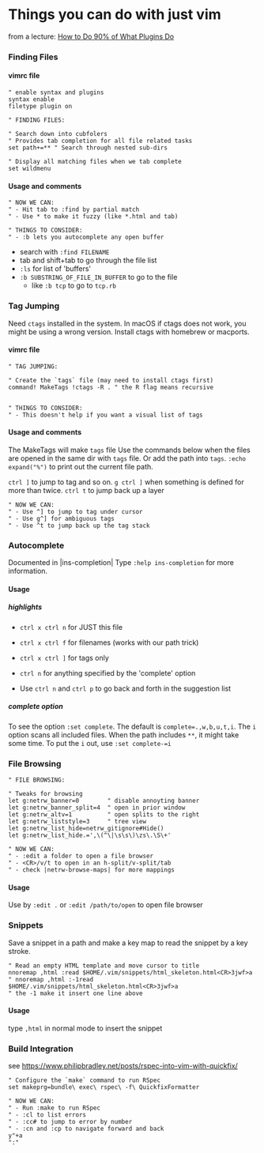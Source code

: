 # Things you can do with just vim

from a lecture: [How to Do 90% of What Plugins Do](https://youtu.be/XA2WjJbmmoM)


### Finding Files

#### vimrc file

    " enable syntax and plugins
    syntax enable 
    filetype plugin on

    " FINDING FILES:

    " Search down into cubfolers
    " Provides tab completion for all file related tasks
    set path+=** " Search through nested sub-dirs

    " Display all matching files when we tab complete
    set wildmenu


#### Usage and comments

    " NOW WE CAN:
    " - Hit tab to :find by partial match
    " - Use * to make it fuzzy (like *.html and tab)

    " THINGS TO CONSIDER:
    " - :b lets you autocomplete any open buffer

- search with `:find FILENAME`
- tab and shift+tab to go through the file list
- `:ls` for list of 'buffers'
- `:b SUBSTRING_OF_FILE_IN_BUFFER` to go to the file 
    - like `:b tcp` to go to `tcp.rb`


### Tag Jumping

Need `ctags` installed in the system.
In macOS if ctags does not work, you might be using a wrong version.
Install ctags with homebrew or macports.


#### vimrc file

    " TAG JUMPING:

    " Create the `tags` file (may need to install ctags first)
    command! MakeTags !ctags -R . " the R flag means recursive


    " THINGS TO CONSIDER:
    " - This doesn't help if you want a visual list of tags


#### Usage and comments

The MakeTags will make `tags` file
Use the commands below 
when the files are opened in the same dir with `tags` file.
Or add the path into `tags`.
`:echo expand("%")` to print out the current file path.

`ctrl ]` to jump to tag and so on.
`g ctrl ]` when something is defined for more than twice.
`ctrl t` to jump back up a layer

    " NOW WE CAN:
    " - Use ^] to jump to tag under cursor
    " - Use g^] for ambiguous tags
    " - Use ^t to jump back up the tag stack


### Autocomplete

Documented in |ins-completion|
Type `:help ins-completion` for more information.

#### Usage

##### highlights

- `ctrl x ctrl n` for JUST this file
- `ctrl x ctrl f` for filenames (works with our path trick)
- `ctrl x ctrl ]` for tags only
- `ctrl n` for anything specified by the 'complete' option

- Use `ctrl n` and `ctrl p` to go back and forth in the suggestion list


##### complete option

To see the option `:set complete`.
The default is `complete=.,w,b,u,t,i`.
The `i` option scans all included files. When the path includes `**`,
it might take some time. To put the `i` out, use `:set complete-=i`


### File Browsing

    " FILE BROWSING:

    " Tweaks for browsing
    let g:netrw_banner=0        " disable annoyting banner
    let g:netrw_banner_split=4  " open in prior window
    let g:netrw_altv=1          " open splits to the right
    let g:netrw_liststyle=3     " tree view
    let g:netrw_list_hide=netrw_gitignore#Hide()
    let g:netrw_list_hide.=',\(^\|\s\s\)\zs\.\S\+'

    " NOW WE CAN:
    " - :edit a folder to open a file browser
    " - <CR>/v/t to open in an h-split/v-split/tab
    " - check |netrw-browse-maps| for more mappings


#### Usage

Use by `:edit .` or `:edit /path/to/open` to open file browser


### Snippets

Save a snippet in a path and make a key map
to read the snippet by a key stroke.

    " Read an empty HTML template and move cursor to title
    nnoremap ,html :read $HOME/.vim/snippets/html_skeleton.html<CR>3jwf>a
    " nnoremap ,html :-1read $HOME/.vim/snippets/html_skeleton.html<CR>3jwf>a
    " the -1 make it insert one line above

#### Usage

type `,html` in normal mode to insert the snippet


### Build Integration

see https://www.philipbradley.net/posts/rspec-into-vim-with-quickfix/

    " Configure the `make` command to run RSpec
    set makeprg=bundle\ exec\ rspec\ -f\ QuickfixFormatter

    " NOW WE CAN:
    " - Run :make to run RSpec
    " - :cl to list errors
    " - :cc# to jump to error by number
    " - :cn and :cp to navigate forward and back
    y"+a
    ":"
